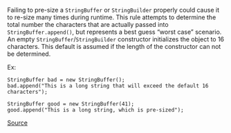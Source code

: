Failing to pre-size a `StringBuffer` or `StringBuilder` properly could cause it to re-size many times during runtime. This rule attempts to determine the total number the characters that are actually passed into `StringBuffer.append()`, but represents a best guess “worst case” scenario. An empty `StringBuffer`/`StringBuilder` constructor initializes the object to 16 characters. This default is assumed if the length of the constructor can not be determined.

Ex:

```
StringBuffer bad = new StringBuffer();
bad.append("This is a long string that will exceed the default 16 characters");

StringBuffer good = new StringBuffer(41);
good.append("This is a long string, which is pre-sized");
```

[Source](https://pmd.github.io/pmd-5.3.3/pmd-java/rules/java/strings.html#InsufficientStringBufferDeclaration)
